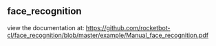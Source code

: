 ## face_recognition

 view the documentation at: https://github.com/rocketbot-cl/face_recognition/blob/master/example/Manual_face_recognition.pdf